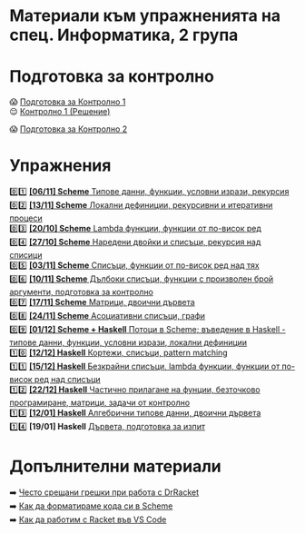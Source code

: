 # Материали към упражненията на спец. Информатика, 2 група

# Подготовка за контролно

:scream: [Подготовка за Контролно 1](./exams/01-exam)  
:relieved: [Контролно 1 (Решение)](./exams/01-exam/exam-2022-2023)  

:scream: [Подготовка за Контролно 2](./exams/02-exam)  

# Упражнения

:zero::one: [**[06/11] Scheme** Типове данни, функции, условни изрази, рекурсия](./01)  
:zero::two: [**[13/11] Scheme** Локални дефиниции, рекурсивни и итеративни процеси](./02)  
:zero::three: [**[20/10] Scheme** Lambda функции, функции от по-висок ред](./03)  
:zero::four: [**[27/10] Scheme** Наредени двойки и списъци, рекурсия над списици](./04)  
:zero::five: [**[03/11] Scheme** Списъци, функции от по-висок ред над тях](./05)  
:zero::six: [**[10/11] Scheme** Дълбоки списъци, функции с произволен брой аргументи, подготовка за контролно](./06)  
:zero::seven: [**[17/11] Scheme** Матрици, двоични дървета](./07)  
:zero::eight: [**[24/11] Scheme** Асоциативни списъци, графи](./08)  
:zero::nine: [**[01/12] Scheme + Haskell** Потоци в Scheme; въведение в Haskell - типове данни, функции, условни изрази, локални дефиниции](./09)  
:one::zero: [**[12/12] Haskell** Кортежи, списъци, pattern matching](./10)  
:one::one: [**[15/12] Haskell** Безкрайни списъци, lambda функции, функции от по-висок ред над списъци](./11)  
:one::two: [**[22/12] Haskell** Частично прилагане на фунции, безточково програмиране, матрици, задачи от контролно](./12)  
:one::three: [**[12/01] Haskell** Алгебрични типове данни, двоични дървета](./13)  
:one::four: **[19/01] Haskell** [Дървета, подготовка за изпит](./14)  

# Допълнителни материали

:arrow_right: [Често срещани грешки при работа с DrRacket](./additional-materials/scheme-common-pitfalls.md)  
:arrow_right: [Как да форматираме кода си в Scheme](./additional-materials/scheme-formatting.md)  
:arrow_right: [Как да работим с Racket във VS Code](./additional-materials/scheme-vscode.md)